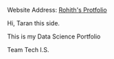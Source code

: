 Website Address: [Rohith's Protfolio](https://rohithtechis.github.io/Rohithtechis/)

Hi, Taran this side.

This is my Data Science Portfolio

Team Tech I.S.

